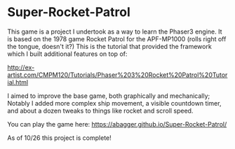 # Super-Rocket-Patrol

This game is a project I undertook as a way to 
learn the Phaser3 engine. It is based on the 1978 game 
Rocket Patrol for the APF-MP1000 (rolls right off the 
tongue, doesn't it?) This is the tutorial that provided
the framework which I built additional features on top of:

http://ex-artist.com/CMPM120/Tutorials/Phaser%203%20Rocket%20Patrol%20Tutorial.html

I aimed to improve the base game, both graphically 
and mechanically; Notably I added more complex ship 
movement, a visible countdown timer, and about a dozen
tweaks to things like rocket and scroll speed.

You can play the game here: https://abagger.github.io/Super-Rocket-Patrol/

As of 10/26 this project is complete!